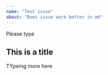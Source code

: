 ```yaml
---
name: "Test issue"
about: "Does issue work better in md"
---
```


Please type

## This is a title

TYpeing more here
